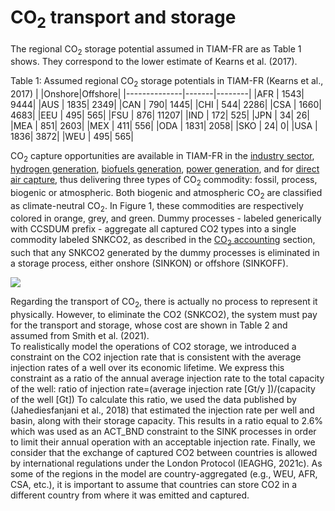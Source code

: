 # CO<sub>2</sub> transport and storage

The regional CO<sub>2</sub> storage potential assumed in TIAM-FR are as Table 1 shows. They correspond to the lower estimate of Kearns et al. (2017).

Table 1: Assumed regional CO<sub>2</sub> storage potentials in TIAM-FR (Kearns et al., 2017)
|              |Onshore|Offshore|
|--------------|-------|--------|
|AFR           |   1543|    9444|
|AUS           |   1835|    2349|
|CAN           |    790|    1445|
|CHI           |    544|    2286|
|CSA           |   1660|    4683|
|EEU           |    495|     565|
|FSU           |    876|   11207|
|IND           |    172|     525|
|JPN           |     34|      26|
|MEA           |    851|    2603|
|MEX           |    411|     556|
|ODA           |   1831|    2058|
|SKO           |     24|       0|
|USA           |   1836|    3872|
|WEU           |    495|     565|

CO<sub>2</sub> capture opportunities are available in TIAM-FR in the [industry sector](industry.md), [hydrogen generation](hydrogen.md), [biofuels generation](biofuels.md), [power generation](power-sector.md), and for [direct air capture](dac.md), thus delivering three types of CO<sub>2</sub> commodity: fossil, process, biogenic or atmospheric. Both biogenic and atmospheric CO<sub>2</sub> are classified as climate-neutral CO<sub>2</sub>. In Figure 1, these commodities are respectively colored in orange, grey, and green. Dummy processes - labeled generically with CCSDUM prefix - aggregate all captured CO2 types into a single commodity labeled SNKCO2, as described in the [CO<sub>2</sub> accounting](CO2-accounting.md) section, such that any SNKCO2 generated by the dummy processes is eliminated in a storage process, either onshore  (SINKON) or offshore (SINKOFF).  

![](SubRES_CO2TnS)

Regarding the transport of CO<sub>2</sub>, there is actually no process to represent it physically. However, to eliminate the CO2 (SNKCO2), the system must pay for the transport and storage, whose cost are shown in Table 2 and assumed from Smith et al. (2021).  
To realistically model the operations of CO2 storage, we introduced a constraint on the CO2 injection rate that is consistent with the average injection rates of a well over its economic lifetime. We express this constraint as a ratio of the annual average injection rate to the total capacity of the well:
ratio of injection rate=(average injection rate [Gt/y ])/(capacity of the well [Gt])
To calculate this ratio, we used the data published by (Jahediesfanjani et al., 2018) that estimated the injection rate per well and basin, along with their storage capacity. This results in a ratio equal to 2.6% which was used as an ACT_BND constraint to the SINK processes in order to limit their annual operation with an acceptable injection rate.
Finally, we consider that the exchange of captured CO2 between countries is allowed by international regulations under the London Protocol (IEAGHG, 2021c). As some of the regions in the model are country-aggregated (e.g., WEU, AFR, CSA, etc.), it is important to assume that countries can store CO2 in a different country from where it was emitted and captured.

